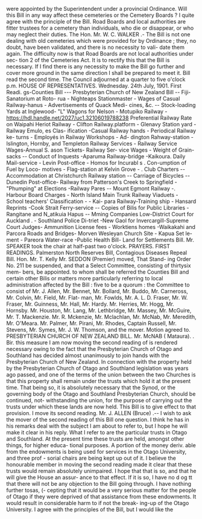 were appointed by the Superintendent under a provincial Ordinance. Will this Bill in any way affect these cemeteries or the Cemetery Boards ? I quite agree with the principle of the Bill. Road Boards and local authorities are fitter trustees for a cemetery than individuals, who die or disappear, or who may neglect their duties. The Hon. Mr. W. C. WALKER .- The Bill is not one dealing with old cemeteries which were provided for by Ordinance ; they, no doubt, have been validated, and there is no necessity to vali- date them again. The difficulty now is that Road Boards are not local authorities under sec- tion 2 of the Cemeteries Act. It is to rectify this that the Bill is necessary. If I find there is any necessity to make the Bill go further and cover more ground in the same direction I shall be prepared to meet it. Bill read the second time. The Council adjourned at a quarter to five o'clock p.m. HOUSE OF REPRESENTATIVES. Wednesday. 24th July, 1901. First Readi. gs-Counties Bill --- Presbyterian Church of New Zealand Bill -- Fiji-Sanatorium at Roto- rua - Nighteaps Stationmaster - Wages of Casual Railway-hanus - Advertisements of Quack Medi- cines, &c. -- Stock-loading Yards at Inglewood- "L" Wagons for Nelson - Motupiko Railway - https://hdl.handle.net/2027/uc1.32106019788238 Preferential Railway Rate on Waipahi Heriot Railway - Clifton Railway.platform - Glenavy Station yard - Railway Emulo, es Clas- ification -Casual Railway hands - Periodical Railway ke- turns - Employés in Railway Workshops - Ad- dington Rahway-station - Islington, Hornby, and Templeton Railway Services - Railway Service Wages-Annual S. ason Tickets- Railway Ser- vice Wages - Weight of Grain-sacks -- Conduct of Inquests -Aparuma Railway-bridge -Kaikoura. Daily Mail-service - Levin Post-office - Homos for Incurabl s . Con-umption of Fuel by Loco- motives - Flag-station at Kelvin Grove - . Club Charters -- Accommodation at Christchurch Railway station -- Carriage of Bicycles -- Dunedin Post-office- Railway from Patterson's Creek to Springfield -"Phumping" at Elections -Railway Pares -- Mount Egmont Railway -. Harbour Board Charges - North Island Main Trunk Railway Viaduets - School teachers' Classification - - Kai- para Railway-Training ship - Hansard Reprints -Cook Strait Ferry-service -- Copies of Bilis for Public Libraries - Rangitane and N_atikuia Hapus -- Mming Companies Low-District Court for Auckland . - Southland Police Di-triet -New Gaol for Invercargill-Supreme Court Judges- Ammunition License fees - Worktiens homes -Waikakahi and Parcora Roads and Bridges- Morven Wesleyan Church Site - Kapua Set le- ment - Pareora Water-race -Public Health Bill- Land for Settlements Bill. Mr. SPEAKER took the chair at half-past two o'clock. PRAYERS. FIRST READINGS. Palmerston North Reserves Bill, Contagious Diseases Repeal Bill. Hon. Mr. T. Kelly Mr. SEDDON (Premier) moved, That Stand- ing Order No. 211 be suspended, and that a Select Committee, consisting of thirtysix mem- bers, be appointed. to whom shall be referred the Counties Bill and certain other Bilis or matters more particularly referring to local administration affected by the Bill : five to be a quorum : the Committee to consist of Mr. J. Allen, Mr. Bennet, Mr. Bollard, Mr. Buddo, Mr. Carneross, Mr. Colvin, Mr. Field, Mr. Flat- man, Mr. Fowlds, Mr. A. L. D. Fraser, Mr. W. Fraser, Mr. Guinness, Mr. Hall, Mr. Hardy. Mr. Herries, Mr. Hogg, Mr. Hornsby. Mr. Houston, Mr. Lang, Mr. Lethbridge, Mr. Massey, Mr. McGuire, Mr. T. Mackenzie. Mr. R. Mckenzie, Mr. Mclachlan, Mr. McNab, Mr. Meredith, Mr. O'Meara. Mr. Palmer, Mr. Pirani, Mr. Rhodes, Captain Russell, Mr. Stevens, Mr. Symes, Mr. J. W. Thomson, and the mover. Motion agreed to. PRESBYTERIAN CHURCH OF NEW ZEALAND BILL. Mr. McNAB ( Mataura). . Bir. this measure I am now moving the second reading of is rendered necessary owing to the fact that the Presbyterian Church of Otago and Southland has decided almost unanimously to join hands with the Presbyterian Church of New Zealand. In connection with the property held by the Presbyterian Church of Otago and Southland legislation was years ago passed, and one of the terms of the union between the two Churches is that this property shall remain under the trusts which hold it at the present time. That being so, it is absolutely necessary that the Synod, or the governing body of the Otago and Southland Presbyterian Church, should be continued, not- withstanding the union, for the purpose of carrying out the trusts under which these lands are now held. This Bill is to give effect to that provision. I move its second reading. Mr. J. ALLEN (Bruce) .-- I wish to ask the mover of the second reading of this Bill one question. I think he has in his remarks deal with the subject I am about to refer to, but I hope he will make it clear in his reply. What I refer to are the particular trusts in Otago and Southland. At the present time these trusts are held, amongst other things, for higher educa- tional purposes. A portion of the money deriv. able from the endowments is being used for services in the Otago University, and three prof - sorial chairs are being kept up out of it. I believe the honourable member in moving the second reading made it clear that these trusts would remain absolutely unimpaired. I hope that that is so, and that he will give the House an assur- ance to that effect. If it is so, I have no d og tt that there will not be any objection to the Bill going through. I have nothing further tosas, (- cepting that it would be a very serious matter for the people of Otago if they were deprived of that assistance from these endowments. It would result in considerable harm to if not the break- ing-up of the Otago University. I agree with the principles of the Bill, but I would like the 